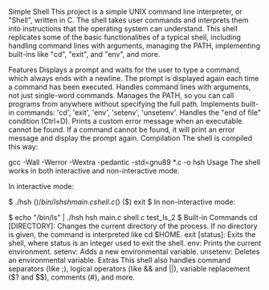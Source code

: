 Simple Shell
This project is a simple UNIX command line interpreter, or "Shell", written in C. The shell takes user commands and interprets them into instructions that the operating system can understand. This shell replicates some of the basic functionalities of a typical shell, including handling command lines with arguments, managing the PATH, implementing built-ins like "cd", "exit", and "env", and more.

Features
Displays a prompt and waits for the user to type a command, which always ends with a newline.
The prompt is displayed again each time a command has been executed.
Handles command lines with arguments, not just single-word commands.
Manages the PATH, so you can call programs from anywhere without specifying the full path.
Implements built-in commands: 'cd', 'exit', 'env', 'setenv', 'unsetenv'.
Handles the "end of file" condition (Ctrl+D).
Prints a custom error message when an executable cannot be found.
If a command cannot be found, it will print an error message and display the prompt again.
Compilation
The shell is compiled this way:

gcc -Wall -Werror -Wextra -pedantic -std=gnu89 *.c -o hsh
Usage
The shell works in both interactive and non-interactive mode.

In interactive mode:

$ ./hsh
($) /bin/ls
hsh main.c shell.c
($)
($) exit
$
In non-interactive mode:

$ echo "/bin/ls" | ./hsh
hsh main.c shell.c test_ls_2
$
Built-in Commands
cd [DIRECTORY]: Changes the current directory of the process. If no directory is given, the command is interpreted like cd $HOME.
exit [status]: Exits the shell, where status is an integer used to exit the shell.
env: Prints the current environment.
setenv: Adds a new environmental variable.
unsetenv: Deletes an environmental variable.
Extras
This shell also handles command separators (like ;), logical operators (like && and ||), variable replacement ($? and $$), comments (#), and more.
